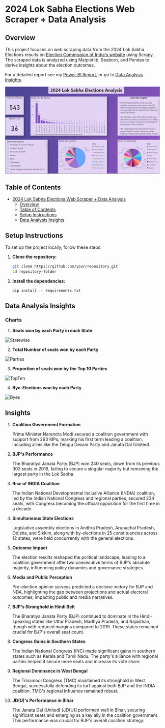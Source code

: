 # 2024 Lok Sabha Elections Web Scraper + Data Analysis

## Overview
This project focuses on web scraping data from the 2024 Lok Sabha Elections results on [Election Commission of India's website](https://results.eci.gov.in/) using Scrapy. The scraped data is analyzed using Matplotlib, Seaborn, and Pandas to derive insights about the election outcomes.

For a detailed report see my [Power BI Report](analysis-report.pbix), or go to [Data Analysis Insights](#data-analysis-insights).

![PBI Report](images/pbix.png)

## Table of Contents
- [2024 Lok Sabha Elections Web Scraper + Data Analysis](#2024-lok-sabha-elections-data-analysis)
  - [Overview](#overview)
  - [Table of Contents](#table-of-contents)
  - [Setup Instructions](#setup-instructions)
  - [Data Analysis Insights](#data-analysis-insights)


## Setup Instructions
To set up the project locally, follow these steps:

1. **Clone the repository:**
   ```bash
   git clone https://github.com/your/repository.git
   cd repository-folder

2. **Install the dependencies:**
   ```bash
   pip install -r requirements.txt

## Data Analysis Insights
### Charts
1. **Seats won by each Party in each State**

![Statewise](images/statewise.png)

2. **Total Number of seats won by each Party**

![Parties](images/parties.png)

3. **Proportion of seats won by the Top 10 Parties**

![TopTen](images/topten.png)
 
4. **Bye-Elections won by each Party**

![Byes](images/byes.png)

## Insights

1. **Coalition Government Formation**

   Prime Minister Narendra Modi secured a coalition government with support from 293 MPs, marking his first term leading a coalition, including allies like the Telugu Desam Party and Janata Dal (United).

2. **BJP's Performance**

   The Bharatiya Janata Party (BJP) won 240 seats, down from its previous 303 seats in 2019, failing to secure a singular majority but remaining the largest party in the Lok Sabha.

3. **Rise of INDIA Coalition**

   The Indian National Developmental Inclusive Alliance (INDIA) coalition, led by the Indian National Congress and regional parties, secured 234 seats, with Congress becoming the official opposition for the first time in a decade.

4. **Simultaneous State Elections**

   Legislative assembly elections in Andhra Pradesh, Arunachal Pradesh, Odisha, and Sikkim, along with by-elections in 25 constituencies across 12 states, were held concurrently with the general elections.

5. **Outcome Impact**

   The election results reshaped the political landscape, leading to a coalition government after two consecutive terms of BJP's absolute majority, influencing policy dynamics and governance strategies.

6. **Media and Public Perception**

   Pre-election opinion surveys predicted a decisive victory for BJP and NDA, highlighting the gap between projections and actual electoral outcomes, impacting public and media narratives.

7. **BJP's Stronghold in Hindi Belt**

   The Bharatiya Janata Party (BJP) continued to dominate in the Hindi-speaking states like Uttar Pradesh, Madhya Pradesh, and Rajasthan, though with reduced margins compared to 2019. These states remained crucial for BJP's overall seat count.

8. **Congress Gains in Southern States**

   The Indian National Congress (INC) made significant gains in southern states such as Kerala and Tamil Nadu. The party's alliance with regional parties helped it secure more seats and increase its vote share.

9. **Regional Dominance in West Bengal**

    The Trinamool Congress (TMC) maintained its stronghold in West Bengal, successfully defending its turf against both BJP and the INDIA coalition. TMC's regional influence remained robust.

10. **JD(U)'s Performance in Bihar**

    The Janata Dal (United) [JD(U)] performed well in Bihar, securing significant seats and emerging as a key ally in the coalition government. This performance was crucial for BJP's overall coalition strategy.
